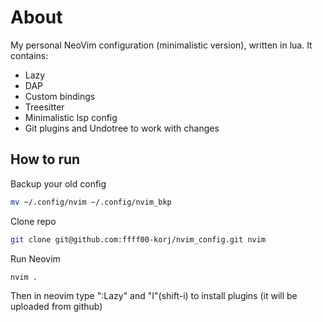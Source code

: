 # About

My personal NeoVim configuration (minimalistic version), written in lua. It contains:
* Lazy
* DAP
* Custom bindings
* Treesitter
* Minimalistic lsp config
* Git plugins and Undotree to work with changes

## How to run

Backup your old config

```bash
mv ~/.config/nvim ~/.config/nvim_bkp
```

Clone repo

```bash
git clone git@github.com:ffff00-korj/nvim_config.git nvim
```

Run Neovim

```bash
nvim .
```

Then in neovim type ":Lazy" and "I"(shift-i) to install plugins (it will be uploaded from github)
